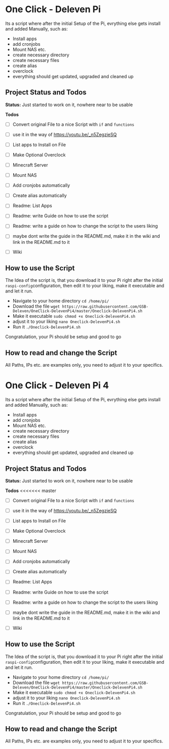 # One Click - Deleven Pi

Its a script where after the initial Setup of the Pi, evrything else gets install and added Manually, such as:

* Install apps
* add cronjobs
* Mount NAS  etc.
* create necessary directory
* create necessary files
* create alias
* overclock
* everything should get updated, upgraded and cleaned up

## Project Status and Todos

**Status:** Just started to work on it, nowhere near to be usable

**Todos**
- [ ] Convert original File to a nice Script with `if`
and `functions`
- [ ] use it in the way of https://youtu.be/_n5ZegzieSQ
- [ ] List apps to Install on File
- [ ] Make Optional Overclock
- [ ] Minecraft Server
- [ ] Mount NAS
- [ ] Add cronjobs automatically
- [ ] Create alias automatically
- [ ] Readme: List Apps
- [ ] Readme: write Guide on how to use the script
- [ ] Readme: write a guide on how to change the script to the users liking
- [ ] maybe dont write the guide in the README.md, make it in the wiki and link in the README.md to it
- [ ] Wiki


## How to use the Script

The Idea of the script is, that you download it to your Pi right after the initial `raspi-config`configuration, then edit it to your liking, make it executable and and let it run.

* Navigate to your home directory `cd /home/pi/`
* Download the file `wget https://raw.githubusercontent.com/GSB-Deleven/OneClick-DelevenPi4/master/Oneclick-DelevenPi4.sh`
* Make it executable `sudo chmod +x Oneclick-DelevenPi4.sh`
* adjust it to your liking `nano Oneclick-DelevenPi4.sh`
* Run it `./Oneclick-DelevenPi4.sh`

Congratulation, your Pi should be setup and good to go

## How to read and change the Script

All Paths, IPs etc. are examples only, you need to adjust it to your specifics.


# One Click - Deleven Pi 4

Its a script where after the initial Setup of the Pi, evrything else gets install and added Manually, such as:

* Install apps
* add cronjobs
* Mount NAS  etc.
* create necessary directory
* create necessary files
* create alias
* overclock
* everything should get updated, upgraded and cleaned up

## Project Status and Todos

**Status:** Just started to work on it, nowhere near to be usable

**Todos**
<<<<<<< master
- [ ] Convert original File to a nice Script with `if`
and `functions`
- [ ] use it in the way of https://youtu.be/_n5ZegzieSQ
- [ ] List apps to Install on File
- [ ] Make Optional Overclock
- [ ] Minecraft Server
- [ ] Mount NAS
- [ ] Add cronjobs automatically
- [ ] Create alias automatically
- [ ] Readme: List Apps
- [ ] Readme: write Guide on how to use the script
- [ ] Readme: write a guide on how to change the script to the users liking
- [ ] maybe dont write the guide in the README.md, make it in the wiki and link in the README.md to it
- [ ] Wiki


## How to use the Script

The Idea of the script is, that you download it to your Pi right after the initial `raspi-config`configuration, then edit it to your liking, make it executable and and let it run.

* Navigate to your home directory `cd /home/pi/`
* Download the file `wget https://raw.githubusercontent.com/GSB-Deleven/OneClick-DelevenPi4/master/Oneclick-DelevenPi4.sh`
* Make it executable `sudo chmod +x Oneclick-DelevenPi4.sh`
* adjust it to your liking `nano Oneclick-DelevenPi4.sh`
* Run it `./Oneclick-DelevenPi4.sh`

Congratulation, your Pi should be setup and good to go

## How to read and change the Script

All Paths, IPs etc. are examples only, you need to adjust it to your specifics.


